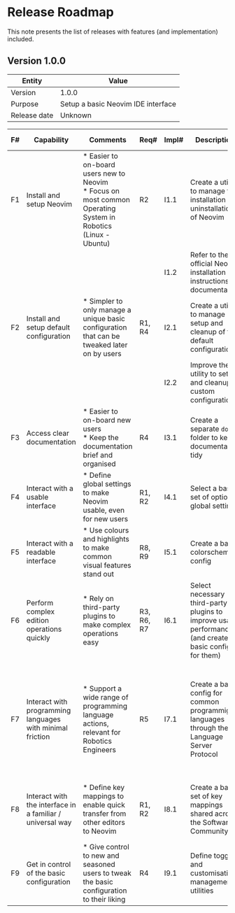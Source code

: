# Release Roadmap

This note presents the list of releases with features (and implementation) included.

## Version 1.0.0

| Entity | Value |
| --- | --- |
| Version | 1.0.0 |
| Purpose | Setup a basic Neovim IDE interface |
| Release date | Unknown |

| F# | Capability | Comments | Req# | Impl# | Description | Challenges | Decision | Progress State |
| --- | --- | --- | --- | --- | --- | --- | --- | --- |
| F1 | Install and setup Neovim | \* Easier to on-board users new to Neovim<br>\* Focus on most common Operating System in Robotics (Linux - Ubuntu) | R2 | I1.1 | Create a utility to manage the installation / uninstallation of Neovim | \* Supporting a wide range of OS and evolving software | OK | DONE |
| | | | | I1.2 | Refer to the official Neovim installation instructions in documentation | | OK | DONE |
| F2 | Install and setup default configuration | \* Simpler to only manage a unique basic configuration that can be tweaked later on by users | R1, R4 | I2.1 | Create a utility to manage setup and cleanup of the default configuration | | OK | DONE |
| | | | | I2.2 | Improve the utility to setup and cleanup a custom configuration | \* Supporting a fully customisable configuration | MAYBE | DONE (LIMITED) |
| F3 | Access clear documentation | \* Easier to on-board new users<br>\* Keep the documentation brief and organised | R4 | I3.1 | Create a separate `docs` folder to keep documentation tidy | \* Maintaining the documentation | OK | DONE (BASIC) |
| F4 | Interact with a usable interface | \* Define global settings to make Neovim usable, even for new users | R1, R2 | I4.1 | Select a basic set of options / global settings | \* Picking relevant options while not altering the essence of Neovim | OK | IN PROGRESS |
| F5 | Interact with a readable interface | \* Use colours and highlights to make common visual features stand out | R8, R9 | I5.1 | Create a basic colorscheme config | \* Picking a colorsscheme readable by all users | OK | TODO |
| F6 | Perform complex edition operations quickly | \* Rely on third-party plugins to make complex operations easy | R3, R6, R7 | I6.1 | Select necessary third-party plugins to improve usage performance (and create a basic config for them) | \* Picking only relevant plugins while avoiding bloating the interface | OK | TODO |
| F7 | Interact with programming languages with minimal friction | \* Support a wide range of programming language actions, relevant for Robotics Engineers | R5 | I7.1 | Create a basic config for common programmig languages through the Language Server Protocol | \* Picking languages to support<br>\* Maintaining support for picked languages<br>\* Investigating and solving LSP implementation issues / limitations | OK | TODO |
| F8 | Interact with the interface in a familiar / universal way | \* Define key mappings to enable quick transfer from other editors to Neovim | R1, R2 | I8.1 | Create a basic set of key mappings shared across the Software Community | \* Picking universal key mappings while not altering the Neovim capabilities | OK | TODO |
| F9 | Get in control of the basic configuration | \* Give control to new and seasoned users to tweak the basic configuration to their liking | R4 | I9.1 | Define toggles and customisation management utilities | \* Enable fully custom configuration while ensuring that the repo is maintainable | MAYBE | N/A |
